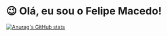 # 😉 Olá, eu sou o Felipe Macedo!

[![Anurag's GitHub stats](https://github-readme-stats.vercel.app/api?username=felipecmacedo)](https://github.com/anuraghazra/github-readme-stats)

<!--
**felipecmacedo/felipecmacedo** is a ✨ _special_ ✨ repository because its `README.md` (this file) appears on your GitHub profile.

Here are some ideas to get you started:

- 🔭 I’m currently working on ...
- 🌱 I’m currently learning ...
- 👯 I’m looking to collaborate on ...
- 🤔 I’m looking for help with ...
- 💬 Ask me about ...
- 📫 How to reach me: ...
- 😄 Pronouns: ...
- ⚡ Fun fact: ...
-->

